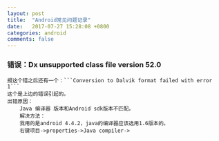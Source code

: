 ```yaml
---
layout: post
title:  "Android常见问题记录"
date:   2017-07-27 15:28:08 +0800
categories: android
comments: false
---
```


### 错误：Dx unsupported class file version 52.0


	报这个错之后还有一个：```Conversion to Dalvik format failed with error 1```
	这个是上边的错误引起的。
	出错原因：
		Java 编译器 版本和Android sdk版本不匹配。
		解决方法：
		我用的是android 4.4.2，java的编译器应该选用1.6版本的。
		右键项目->properties->Java compiler->
